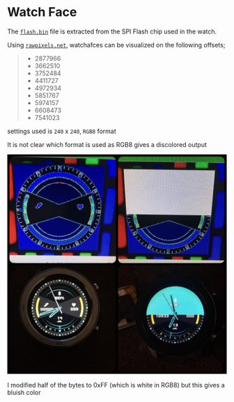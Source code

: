 # Watch Face

The [`flash.bin`](https://github.com/fbiego/dt78/raw/master/firmware/flash.bin) file is extracted from the SPI Flash chip used in the watch.

Using [`rawpixels.net`](http://rawpixels.net/), watchafces can be visualized on the following offsets;

>- 2877966
>- 3662510
>- 3752484
>- 4411727
>- 4972934
>- 5851767
>- 5974157
>- 6608473
>- 7541023

settings used is `240` x `240`, `RGB8` format

It is not clear which format is used as RGB8 gives a discolored output

![1](watchface.jpeg?raw=true "3")

I modified half of the bytes to 0xFF (which is white in RGB8) but this gives a bluish color
